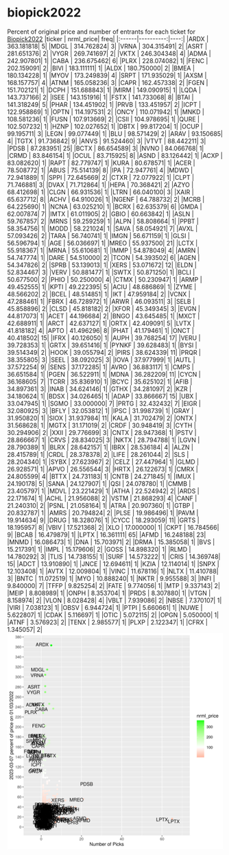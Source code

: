 # biopick2022
Percent of original price and number of entrants for each ticket for [Biopick2022](https://twitter.com/hashtag/Biopick2022)
|ticker | nrml_price| freq|
|:------|----------:|----:|
|ARDX   | 363.181818|    5|
|MDGL   | 314.762824|    3|
|VRNA   | 304.315491|    2|
|ASRT   | 281.651376|    2|
|VYGR   | 269.741697|    2|
|VKTX   | 246.304348|    4|
|ADMA   | 242.907801|    1|
|CABA   | 236.675462|    6|
|PLRX   | 228.074082|    1|
|FENC   | 202.159091|    2|
|BIVI   | 183.111111|    1|
|ALDX   | 180.750000|    2|
|BMEA   | 180.134228|    1|
|MYOV   | 173.249839|    4|
|SRPT   | 171.935029|    1|
|AXSM   | 168.157757|    4|
|ATNM   | 165.058236|    3|
|CAPR   | 162.457338|    2|
|FGEN   | 151.702121|    1|
|DCPH   | 151.688843|    1|
|MIRM   | 149.090915|    1|
|LQDA   | 143.737166|    2|
|ISEE   | 143.151916|    1|
|FSTX   | 141.733068|    8|
|BTAI   | 141.318249|    5|
|PHAR   | 134.451902|    1|
|PRVB   | 133.451957|    2|
|ICPT   | 122.958869|    1|
|OPTN   | 114.197531|    2|
|ONCY   | 110.071942|    1|
|MNKD   | 108.581236|    1|
|FUSN   | 107.913669|    2|
|CSII   | 104.978695|    1|
|QURE   | 102.507232|    1|
|HZNP   | 102.027652|    1|
|DBTX   |  99.817204|    1|
|OCUP   |  99.195711|    3|
|LEGN   |  99.077449|    1|
|BLU    |  98.571429|    2|
|ARAV   |  93.150685|    4|
|TGTX   |  91.736842|    9|
|ANVS   |  91.524460|    3|
|VTVT   |  88.442211|    3|
|PDSB   |  87.283951|   25|
|BCTX   |  86.654589|    3|
|NVNO   |  84.066768|    1|
|CRMD   |  83.846154|    1|
|OCUL   |  83.715925|    8|
|ASND   |  83.126442|    1|
|ACXP   |  83.082620|    1|
|RAPT   |  82.779747|    1|
|KURA   |  80.678571|    1|
|ACER   |  78.508772|    1|
|ABUS   |  75.514139|    8|
|IPA    |  72.947761|    4|
|MDWD   |  72.941889|    1|
|SPPI   |  72.645669|    2|
|CTXR   |  72.077922|    1|
|CLPT   |  71.746881|    3|
|DVAX   |  71.712864|    1|
|HEPA   |  70.368421|    2|
|AZYO   |  68.412698|    1|
|CLGN   |  66.931536|    1|
|LTRN   |  66.040100|    3|
|XAIR   |  65.637712|    8|
|ACHV   |  64.910026|    1|
|NGENF  |  64.788732|    2|
|MCRB   |  64.225690|    1|
|NCNA   |  63.025210|    1|
|BCRX   |  62.635379|    6|
|GMDA   |  62.007874|    7|
|IMTX   |  61.011905|    2|
|GBIO   |  60.663842|    1|
|ASLN   |  59.767857|    2|
|MRNS   |  59.259259|    1|
|ALPN   |  58.808664|    1|
|PPBT   |  58.354756|    1|
|MODD   |  58.221024|    1|
|SAVA   |  58.054921|    7|
|AVXL   |  57.093426|    2|
|TARA   |  56.740741|    1|
|IMGN   |  56.671159|    1|
|GLSI   |  56.596794|    1|
|AGE    |  56.036697|    1|
|MREO   |  55.937500|   21|
|LCTX   |  55.918367|    1|
|MRNA   |  55.610681|    1|
|IMMP   |  54.878049|    4|
|AMRN   |  54.747774|    1|
|DARE   |  54.510000|    2|
|TCON   |  54.393502|    6|
|AGEN   |  54.347826|    2|
|SPRB   |  53.139013|    1|
|XERS   |  53.071672|   12|
|ELDN   |  52.834467|    3|
|VERV   |  50.881477|    1|
|SWTX   |  50.871250|    1|
|BCLI   |  50.677500|    2|
|PHIO   |  50.250000|    4|
|CTMX   |  50.230947|    1|
|ARMP   |  49.452555|    1|
|KPTI   |  49.222395|    5|
|ACIU   |  48.686869|    1|
|ZYME   |  48.566202|    2|
|BCEL   |  48.514851|    1|
|IKT    |  47.959184|    2|
|VCNX   |  47.288461|    1|
|FBRX   |  46.728972|    1|
|ARWR   |  46.093511|    3|
|SELB   |  45.858896|    2|
|CLSD   |  45.818182|    2|
|XFOR   |  45.349345|    3|
|EVGN   |  44.817073|    1|
|ACET   |  44.196684|    2|
|BNGO   |  43.645485|    1|
|MXCT   |  42.688911|    1|
|ARCT   |  42.637127|    1|
|ORTX   |  42.409091|    5|
|LVTX   |  41.818182|    4|
|APTO   |  41.496296|    8|
|PHAT   |  41.179461|    1|
|ONCT   |  40.418502|   15|
|IFRX   |  40.126050|    1|
|AUPH   |  39.768254|   17|
|VERU   |  39.728353|    1|
|GRTX   |  39.651416|    1|
|PYNKF  |  39.628483|    1|
|BYSI   |  39.514349|    2|
|HOOK   |  39.055794|    2|
|PIRS   |  38.624339|   11|
|PRQR   |  38.355805|    3|
|SEEL   |  38.092025|    3|
|IOVA   |  37.977999|    1|
|AUTL   |  37.572254|    9|
|SENS   |  37.172285|    1|
|AVRO   |  36.883117|    1|
|CMPS   |  36.651584|    1|
|PGEN   |  36.522911|    1|
|MDNA   |  36.282209|   11|
|CYCN   |  36.168605|    7|
|TCRR   |  35.836910|    1|
|BCYC   |  35.625102|    1|
|AFIB   |  34.897361|    3|
|INAB   |  34.624146|    1|
|GTHX   |  34.281097|    2|
|KZR    |  34.180624|    1|
|BDSX   |  34.026465|    1|
|ADAP   |  33.866667|   15|
|UBX    |  33.047945|    1|
|SGMO   |  33.000000|    7|
|PRTG   |  32.432432|    7|
|EIGR   |  32.080925|    3|
|BFLY   |  32.053812|    1|
|IPSC   |  31.998739|    1|
|GRAY   |  31.950820|    1|
|SIOX   |  31.937984|   11|
|KALA   |  31.702479|    2|
|ONTX   |  31.568628|    1|
|MGTX   |  31.171019|    2|
|CRDF   |  30.948419|    3|
|CYTH   |  30.294906|    2|
|XXII   |  29.776699|    3|
|CNTX   |  28.947368|    1|
|PSTV   |  28.866667|    1|
|CRVS   |  28.834025|    3|
|NKTX   |  28.794788|    1|
|LGVN   |  28.790389|    1|
|BLRX   |  28.642157|    1|
|IBRX   |  28.536184|    4|
|ALZN   |  28.415789|    1|
|CRDL   |  28.378378|    2|
|LIFE   |  28.261044|    2|
|SLS    |  28.204340|    1|
|SYBX   |  27.623967|    2|
|CELZ   |  27.447964|    1|
|GLMD   |  26.928571|    1|
|APVO   |  26.556544|    3|
|HRTX   |  26.122673|    1|
|CMRX   |  24.805599|    4|
|BTTX   |  24.731183|    1|
|CNTB   |  24.271845|    1|
|IMUX   |  24.190178|    5|
|SANA   |  24.127907|    1|
|QSI    |  24.078780|    1|
|CMMB   |  23.405797|    1|
|MDVL   |  23.221429|    1|
|ATHA   |  22.524942|    2|
|ARDS   |  22.171674|    1|
|ACHL   |  21.956088|    2|
|VSTM   |  21.868293|    4|
|CANF   |  21.240310|    2|
|PSNL   |  21.058164|    1|
|ATRA   |  20.907360|    1|
|GTBP   |  20.832787|    1|
|AMRS   |  20.794824|    2|
|PLSE   |  19.986496|    1|
|PAVM   |  19.914634|    9|
|DRUG   |  18.328076|    1|
|CYCC   |  18.293059|   11|
|GRTS   |  18.195957|    8|
|VBIV   |  17.521368|    2|
|XLO    |  17.000000|    1|
|CKPT   |  16.784566|    9|
|BCAB   |  16.479879|    1|
|LPTX   |  16.361111|   65|
|AFMD   |  16.248188|   23|
|MNMD   |  16.086473|    1|
|DNA    |  15.703971|    2|
|DRMA   |  15.385058|    1|
|BVS    |  15.217391|    1|
|IMPL   |  15.179606|    2|
|GOSS   |  14.898320|    1|
|RLMD   |  14.780292|    3|
|TLIS   |  14.738155|    1|
|SURF   |  14.573222|    1|
|CRIS   |  14.369748|   15|
|ADCT   |  13.910890|    1|
|JNCE   |  12.694611|    1|
|KZIA   |  12.114014|    1|
|SNPX   |  12.103408|    1|
|AVTX   |  12.009804|    1|
|VINC   |  11.678116|    1|
|NLTX   |  11.410788|    3|
|BNTC   |  11.072519|    1|
|MYO    |  10.888240|    1|
|NKTR   |   9.955588|    3|
|INFI   |   9.840000|    7|
|TFFP   |   9.825254|    2|
|FATE   |   9.774056|    1|
|MTP    |   9.337143|    2|
|MEIP   |   8.808989|    1|
|ONPH   |   8.353704|    1|
|PRDS   |   8.307880|    1|
|VTGN   |   8.158974|    2|
|VLON   |   8.028428|    4|
|VBLT   |   7.939086|    2|
|NBSE   |   7.370107|    1|
|VIRI   |   7.038123|    1|
|OBSV   |   6.944724|    1|
|PTPI   |   5.660661|    1|
|NUWE   |   5.622807|    1|
|CDAK   |   5.116697|    1|
|OTIC   |   5.072115|    2|
|OPGN   |   5.050000|    1|
|ATNF   |   3.576923|    2|
|TENX   |   2.985577|    1|
|PLXP   |   2.122347|    1|
|CFRX   |   1.345057|    2|
![retvspicks](biopicks.png?raw=true)

